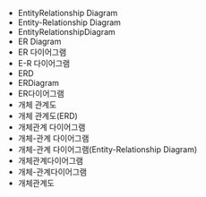 ﻿- EntityRelationship Diagram
- Entity-Relationship Diagram
- EntityRelationshipDiagram
- ER Diagram
- ER 다이어그램
- E-R 다이어그램
- ERD
- ERDiagram
- ER다이어그램
- 개체 관계도
- 개체 관계도(ERD)
- 개체관계 다이어그램
- 개체-관계 다이어그램
- 개체-관계 다이어그램(Entity-Relationship Diagram)
- 개체관계다이어그램
- 개체-관계다이어그램
- 개체관계도
